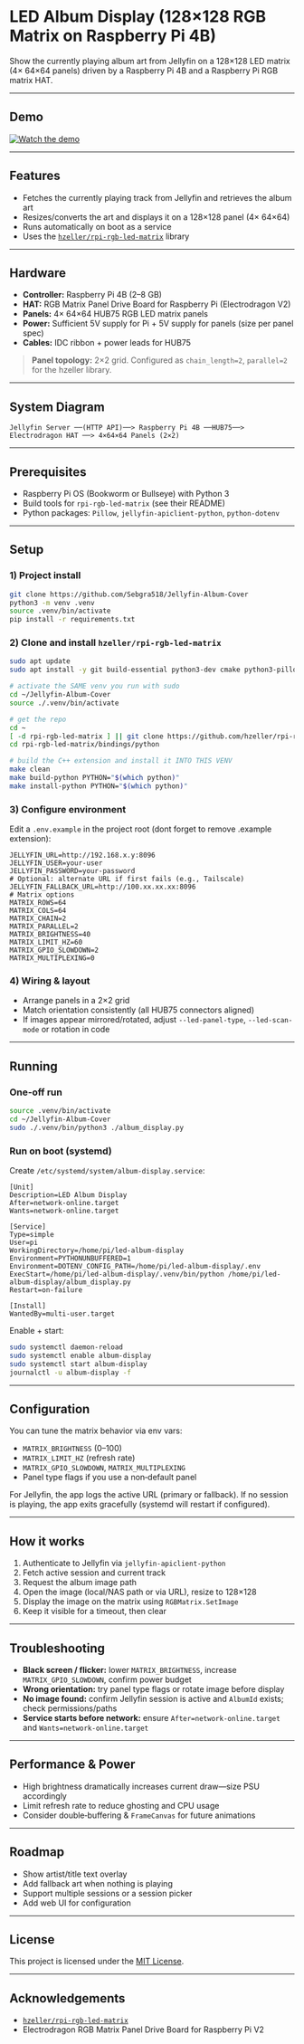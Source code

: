 # LED Album Display (128×128 RGB Matrix on Raspberry Pi 4B)

Show the currently playing album art from Jellyfin on a 128×128 LED matrix (4× 64×64 panels) driven by a Raspberry Pi 4B and a Raspberry Pi RGB matrix HAT.

---

## Demo

[![Watch the demo](https://img.youtube.com/vi/KCaZ_EYdqnM/0.jpg)](https://www.youtube.com/shorts/KCaZ_EYdqnM)

---

## Features

* Fetches the currently playing track from Jellyfin and retrieves the album art
* Resizes/converts the art and displays it on a 128×128 panel (4× 64×64)
* Runs automatically on boot as a service
* Uses the [`hzeller/rpi-rgb-led-matrix`](https://github.com/hzeller/rpi-rgb-led-matrix) library

---

## Hardware

* **Controller:** Raspberry Pi 4B (2–8 GB)
* **HAT:** RGB Matrix Panel Drive Board for Raspberry Pi (Electrodragon V2)
* **Panels:** 4× 64×64 HUB75 RGB LED matrix panels
* **Power:** Sufficient 5V supply for Pi + 5V supply for panels (size per panel spec)
* **Cables:** IDC ribbon + power leads for HUB75

> **Panel topology:** 2×2 grid. Configured as `chain_length=2`, `parallel=2` for the hzeller library.

---

## System Diagram

```
Jellyfin Server ──(HTTP API)──> Raspberry Pi 4B ──HUB75──> Electrodragon HAT ──> 4×64×64 Panels (2×2)
```

---

## Prerequisites

* Raspberry Pi OS (Bookworm or Bullseye) with Python 3
* Build tools for `rpi-rgb-led-matrix` (see their README)
* Python packages: `Pillow`, `jellyfin-apiclient-python`, `python-dotenv`

---

## Setup

### 1) Project install

```bash
git clone https://github.com/Sebgra518/Jellyfin-Album-Cover
python3 -m venv .venv
source .venv/bin/activate
pip install -r requirements.txt
```
### 2) Clone and install `hzeller/rpi-rgb-led-matrix`
```bash
sudo apt update
sudo apt install -y git build-essential python3-dev cmake python3-pillow

# activate the SAME venv you run with sudo
cd ~/Jellyfin-Album-Cover
source ./.venv/bin/activate

# get the repo
cd ~
[ -d rpi-rgb-led-matrix ] || git clone https://github.com/hzeller/rpi-rgb-led-matrix.git
cd rpi-rgb-led-matrix/bindings/python

# build the C++ extension and install it INTO THIS VENV
make clean
make build-python PYTHON="$(which python)"
make install-python PYTHON="$(which python)"
```

### 3) Configure environment

Edit a `.env.example` in the project root (dont forget to remove .example extension):

```
JELLYFIN_URL=http://192.168.x.y:8096
JELLYFIN_USER=your-user
JELLYFIN_PASSWORD=your-password
# Optional: alternate URL if first fails (e.g., Tailscale)
JELLYFIN_FALLBACK_URL=http://100.xx.xx.xx:8096
# Matrix options
MATRIX_ROWS=64
MATRIX_COLS=64
MATRIX_CHAIN=2
MATRIX_PARALLEL=2
MATRIX_BRIGHTNESS=40
MATRIX_LIMIT_HZ=60
MATRIX_GPIO_SLOWDOWN=2
MATRIX_MULTIPLEXING=0
```

### 4) Wiring & layout

* Arrange panels in a 2×2 grid
* Match orientation consistently (all HUB75 connectors aligned)
* If images appear mirrored/rotated, adjust `--led-panel-type`, `--led-scan-mode` or rotation in code

---

## Running

### One‑off run

```bash
source .venv/bin/activate
cd ~/Jellyfin-Album-Cover
sudo ./.venv/bin/python3 ./album_display.py
```

### Run on boot (systemd)

Create `/etc/systemd/system/album-display.service`:

```
[Unit]
Description=LED Album Display
After=network-online.target
Wants=network-online.target

[Service]
Type=simple
User=pi
WorkingDirectory=/home/pi/led-album-display
Environment=PYTHONUNBUFFERED=1
Environment=DOTENV_CONFIG_PATH=/home/pi/led-album-display/.env
ExecStart=/home/pi/led-album-display/.venv/bin/python /home/pi/led-album-display/album_display.py
Restart=on-failure

[Install]
WantedBy=multi-user.target
```

Enable + start:

```bash
sudo systemctl daemon-reload
sudo systemctl enable album-display
sudo systemctl start album-display
journalctl -u album-display -f
```

---

## Configuration

You can tune the matrix behavior via env vars:

* `MATRIX_BRIGHTNESS` (0–100)
* `MATRIX_LIMIT_HZ` (refresh rate)
* `MATRIX_GPIO_SLOWDOWN`, `MATRIX_MULTIPLEXING`
* Panel type flags if you use a non‑default panel

For Jellyfin, the app logs the active URL (primary or fallback). If no session is playing, the app exits gracefully (systemd will restart if configured).

---

## How it works

1. Authenticate to Jellyfin via `jellyfin-apiclient-python`
2. Fetch active session and current track
3. Request the album image path
4. Open the image (local/NAS path or via URL), resize to 128×128
5. Display the image on the matrix using `RGBMatrix.SetImage`
6. Keep it visible for a timeout, then clear

---

## Troubleshooting

* **Black screen / flicker:** lower `MATRIX_BRIGHTNESS`, increase `MATRIX_GPIO_SLOWDOWN`, confirm power budget
* **Wrong orientation:** try panel type flags or rotate image before display
* **No image found:** confirm Jellyfin session is active and `AlbumId` exists; check permissions/paths
* **Service starts before network:** ensure `After=network-online.target` and `Wants=network-online.target`

---

## Performance & Power

* High brightness dramatically increases current draw—size PSU accordingly
* Limit refresh rate to reduce ghosting and CPU usage
* Consider double‑buffering & `FrameCanvas` for future animations

---

## Roadmap

* Show artist/title text overlay
* Add fallback art when nothing is playing
* Support multiple sessions or a session picker
* Add web UI for configuration

---

## License
This project is licensed under the [MIT License](./LICENSE).

---

## Acknowledgements

* [`hzeller/rpi-rgb-led-matrix`](https://github.com/hzeller/rpi-rgb-led-matrix)
* Electrodragon RGB Matrix Panel Drive Board for Raspberry Pi V2
